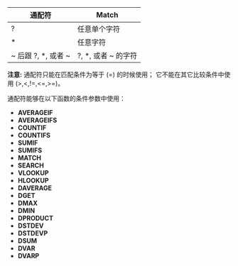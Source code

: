 | 通配符              | Match               |
| ------------------- | ------------------- |
| ?                   | 任意单个字符        |
| *                   | 任意字符            |
| ~ 后跟 ?, *, 或者 ~ | ?, *, 或者 ~ 的字符 |

**注意:** 通配符只能在匹配条件为等于 (=) 的时候使用； 它不能在其它比较条件中使用 (>,<,!=,<=,>=)。

通配符能够在以下函数的条件参数中使用：

- **AVERAGEIF**
- **AVERAGEIFS**
- **COUNTIF**
- **COUNTIFS**
- **SUMIF**
- **SUMIFS**
- **MATCH**
- **SEARCH**
- **VLOOKUP**
- **HLOOKUP**
- **DAVERAGE**
- **DGET**
- **DMAX**
- **DMIN**
- **DPRODUCT**
- **DSTDEV**
- **DSTDEVP**
- **DSUM**
- **DVAR**
- **DVARP**